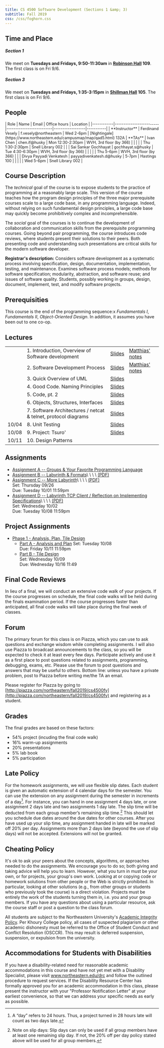 ```yaml
---
title: CS 4500 Software Development (Sections 1 &amp; 3)
subtitle: Fall 2019
css: /css/foghorn.css
---
```


## Time and Place

##### Section 1
We meet on **Tuesdays and Fridays, 9:50-11:30am** in **[Robinson Hall](https://www.northeastern.edu/campusmap/map/qad5.html) 109**. The first class is on Fri 9/6.

##### Section 3
We meet on **Tuesdays and Fridays, 1:35-3:15pm** in **[Shillman Hall](https://www.northeastern.edu/campusmap/map/qad5.html) 105**. The first class is on Fri 9/6.


## People

<div style="font-size: 90%;">
  | Role       | Name                    | Email                    | Office hours     | Location  |
  |------------|-------------------------|--------------------------|------------------|-----------|
  | **Instructor** | Ferdinand Vesely        | f.vesely@northeastern    | Wed 2-6pm        | [Nightingale](https://www.northeastern.edu/campusmap/map/qad5.html) 132A
  | **TAs**        | Ivan Chen               | chen.if@husky            | Mon 12:30-2:30pm | WVH, 3rd floor (by 366) |
  |            |                         |                          | Thu 1:30-2:30pm  | Snell Library 002       |
  |            | Sai Sankar Gochhayat    | gochhayat.s@husky        | Tue 4:30-6:30pm  | WVH, 3rd floor (by 366) |
  |            |                         |                          | Thu 5-6pm        | WVH, 3rd floor (by 366) |
  |            | Divya Payyadi Venkatesh | payyadivenkatesh.d@husky | 5-7pm            | Hastings 100            |
  |            |                         |                          | Wed 5-6pm        | Snell Library 002       |
</div>

## Course Description

The *technical* goal of the course is to expose students to the
practice of programming at a reasonably large scale.  This version of the
course teaches how the program design principles of the three major
prerequisite courses scale to a large code base, in any programming
language. Indeed, without relying on such fundamental design principles, a
large code base may quickly become prohibitively complex and
incomprehensible.

The *social* goal of the courses is to continue the development of
collaboration and communication skills from the prerequisite programming
courses. Going beyond pair programming, the course introduces code reviews, where students present their solutions to their peers. Both presenting code and understanding such presentations
are critical skills for the modern software developer.

**Registrar's description:**
Considers software development as a systematic process involving specification, design, documentation, implementation, testing, and maintenance. Examines software process models; methods for software specification; modularity, abstraction, and software reuse; and issues of software quality. Students, possibly working in groups, design, document, implement, test, and modify software projects.

## Prerequisities

This course is the end of the programming sequence:x *Fundamentals
I*, *Fundamentals II*, *Object-Oriented Design*. In addition,
it assumes you have been out to one co-op.
 
## Lectures

  |       |           |               |               |
  |-------|-----------|---------------|---------------|
  |       | 1. Introduction, Overview of Software development | [Slides](./m/01/01-intro-overview.pdf) | [Matthias' notes](./m/01/matthias-01.html) |
  |       | 2. Software Development Process | [Slides](./m/02/02-software-development-process.pdf) | [Matthias' notes](./m/02/matthias-02.html) |
  |       | 3. Quick Overview of UML | [Slides](./m/03/03-uml.pdf) | |
  |       | 4. Good Code. Naming Principles | [Slides](./m/04/04-good-code-names.pdf) | |
  |       | 5. Code, pt. 2 | [Slides](./m/05/05-code-pt-2.pdf) | |
  |       | 6. Objects, Structures, Interfaces | [Slides](./m/06/06-objects-structures-interfaces.pdf) | |
  |       | 7. Software Architectures / netcat & telnet, protocol diagrams  | [Slides](./m/07/07-software-architectures.pdf) | |
  | 10/04 | 8. Unit Testing  | [Slides](./m/08/08-unit-testing.pdf) | |
  | 10/08 | 9. Project: Tsuro'  | [Slides](./m/09/09-project.pdf) | |
  | 10/11 | 10. Design Patterns  | <!-- [Slides](./m/10/10-design-patterns.pdf) --> | |

## Assignments
  
  * [Assignment A -- Groups & Your Favorite Programming Language](A/A.html)
  * [Assignment B -- Labyrinth &amp; Formats](B/B.html)\ \ \ \ [(PDF)](m/B.pdf)
  * [Assignment C -- More Labyrinth](C/C.html)\ \ \ \ [(PDF)](m/C.pdf)  
    Set: Thursday 09/26  
    Due: Tuesday 10/01 11:59pm
  * [Assignment D -- Labyrinth TCP Client / Reflection on Implementing Specifications](D/D.html)\ \ \ \ [(PDF)](m/D.pdf)  
    Set: Wednesday 10/02  
    Due: Tuesday 10/08 11:59pm

## Project Assignments
  * [Phase 1 - Analysis, Plan, Tile Design](m/1.pdf) 
      - [Part A - Analysis and Plan](m/1.pdf#part-a-analysis-and-plan) 
        Set: Tuesday 10/08  
        Due: Friday 10/11 11:59pm
      - [Part B - Tile Design](m/1.pdf#part-b-board-and-tile-design)  
        Set: Wednesday 10/09  
        Due: Wednesday 10/16 11:49

## Final Code Reviews

In lieu of a final, we will conduct an extensive code walk of your projects. If the course progresses on schedule, the final code walks will be held during the finals examination period. If the course progresses faster than anticipated, all final code walks will take place during the final week of classes. 

## Forum

The primary forum for this class is on Piazza, which you can use to ask questions and exchange wisdom while completing assignments. I will also use Piazza to broadcast announcements to the class, so you will be expected to check it at least every few days.
Participate actively and use it as a first place to post questions related to assignments, programming, debugging, exams, etc. Please use the forum to post questions and answers that may be useful to
others. Bottom line: unless you have a private problem, post to Piazza before writing me/the TA an email.

Please register for Piazza by going to [http://piazza.com/northeastern/fall2019/cs4500fv](http://piazza.com/northeastern/fall2019/cs4500fv)
and registering as a student.


<!-- The class forum is on Piazza. Why Piazza? Because they have a nice web interface, as well as iPhone and Android apps. Piazza is the best place to ask questions about projects, programming, debugging issues, exams, etc. To keep things organized, please tag all posts with the appropriate hashtags, e.g. #lecture1, #project3, etc. I will also use Piazza to broadcast announcements to the class. Bottom line: unless you have a private problem, post to Piazza before writing me/the TA an email. -->

## Grades

The final grades are based on these factors: 

- 54% project (incuding the final code walk)
- 16% warm-up assignments
- 20% presentations
- 5% lab book
- 5% participation

<!--
- your project and warm-up assignments (60%), which includes the final code walk; 
- your presentations (25%); 
- your lab book (8%), and 
- your active participation (7%).
-->

## Late Policy
For the homework assignments, we will use flexible slip dates. Each student is given an automatic extension of 4 calendar days for the semester. You can use the extension on any assignment
during the semester in increments of a day[^lateday]. For instance, you can hand in one assignment 4 days late,
or one assignment 2 days late and two assignments 1 day late. The slip time will be deducted from each
group member’s remaining slip time.[^lategroup] This should let you schedule due dates around the due
dates for other courses. After you have used up your slip time, any assignment handed in late will be
marked off 20% per day. Assignments more than 2 days late (beyond the use of slip days) will not be
accepted. Extensions will not be granted.

[^lateday]: A “day” refers to 24 hours. Thus, a project turned in 28 hours late will count as two days late.

[^lategroup]: Note on slip days: Slip days can only be used if all group members have at least one remaining slip day. If not, the 20% off per day policy stated above will be used for all group members.

## Cheating Policy
It's ok to ask your peers about the concepts, algorithms, or approaches needed to do the assignments. We encourage you to do so; both giving and taking advice will help you to learn. However, what you turn in must be your own, or for projects, your group's own work. Looking at or copying code or homework solutions from other people or the Web is strictly prohibited. In particular, looking at other solutions (e.g., from other groups or students who previously took the course) is a direct violation. Projects must be entirely the work of the students turning them in, i.e. you and your group members. If you have any questions about using a particular resource, ask the course staff or post a question to the class forum.

All students are subject to the Northeastern University's [Academic Integrity Policy](http://www.northeastern.edu/osccr/academic-integrity-policy/). Per Khoury College policy, all cases of suspected plagiarism or other academic dishonesty must be referred to the Office of Student Conduct and Conflict Resolution (OSCCR). This may result is deferred suspension, suspension, or expulsion from the university.

## Accommodations for Students with Disabilities
If you have a disability-related need for reasonable academic accommodations in this course and have not yet met with a Disability Specialist, please visit www.northeastern.edu/drc and follow the outlined procedure to request services. If the Disability Resource Center has formally approved you for an academic accommodation in this class, please present the instructor with your "Professor Notification Letter" at your earliest convenience, so that we can address your specific needs as early as possible.

<!-- ## Title IX
Title IX makes it clear that violence and harassment based on sex and gender are Civil Rights offenses subject to the same kinds of accountability and the same kinds of support applied to offenses against other protected categories such as race, national origin, etc. If you or someone you know has been harassed or assaulted, you can find the appropriate resources [here]().
-->


